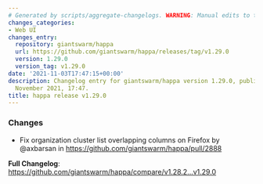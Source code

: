 ```yaml
---
# Generated by scripts/aggregate-changelogs. WARNING: Manual edits to this files will be overwritten.
changes_categories:
- Web UI
changes_entry:
  repository: giantswarm/happa
  url: https://github.com/giantswarm/happa/releases/tag/v1.29.0
  version: 1.29.0
  version_tag: v1.29.0
date: '2021-11-03T17:47:15+00:00'
description: Changelog entry for giantswarm/happa version 1.29.0, published on 03
  November 2021, 17:47.
title: happa release v1.29.0
---
```


### Changes

* Fix organization cluster list overlapping columns on Firefox by @axbarsan in https://github.com/giantswarm/happa/pull/2888


**Full Changelog**: https://github.com/giantswarm/happa/compare/v1.28.2...v1.29.0
